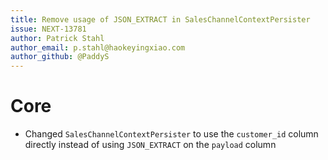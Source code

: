 ```yaml
---
title: Remove usage of JSON_EXTRACT in SalesChannelContextPersister
issue: NEXT-13781
author: Patrick Stahl
author_email: p.stahl@haokeyingxiao.com 
author_github: @PaddyS
---
```

# Core
* Changed `SalesChannelContextPersister` to use the `customer_id` column directly instead of using `JSON_EXTRACT` on the `payload` column
